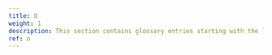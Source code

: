 ```yaml
---
title: O
weight: 1
description: This section contains glossary entries starting with the letter **O**.
ref: o
---
```


